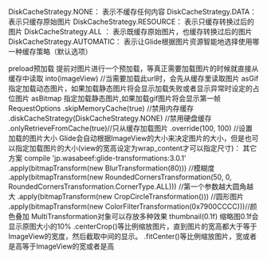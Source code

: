 DiskCacheStrategy.NONE： 表示不缓存任何内容
DiskCacheStrategy.DATA： 表示只缓存原始图片
DiskCacheStrategy.RESOURCE： 表示只缓存转换过后的图片
DiskCacheStrategy.ALL ： 表示既缓存原始图片，也缓存转换过后的图片
DiskCacheStrategy.AUTOMATIC： 表示让Glide根据图片资源智能地选择使用哪一种缓存策略（默认选项）

preload预加载  提前对图片进行一个预加载，等真正需要加载图片的时候就直接从缓存中读取
into(imageView) //当需要加载此url时，会先从缓存里读取图片
asGif 指定加载动态图片，如果加载静态图片将会显示加载失败或者显示异常时设定的占位图片
asBitmap 指定加载静态图片,如果加载gif图片将会显示第一帧
RequestOptions
.skipMemoryCache(true) //禁用内存缓存
.diskCacheStrategy(DiskCacheStrategy.NONE) //禁用硬盘缓存
.onlyRetrieveFromCache(true)//只从缓存加载图片
.override(100, 100) //设置加载的图片大小
Glide会自动根据ImageView的大小来决定图片的大小，但是也可以指定加载图片的大小(view的宽高设定为wrap_content才可以指定尺寸)：
其它方案
compile 'jp.wasabeef:glide-transformations:3.0.1'
.apply(bitmapTransform(new BlurTransformation(80))) //模糊度
.apply(bitmapTransform(new RoundedCornersTransformation(50, 0, RoundedCornersTransformation.CornerType.ALL))) //第一个参数越大圆角越大
.apply(bitmapTransform(new CropCircleTransformation())) //圆形图片
.apply(bitmapTransform(new ColorFilterTransformation(0x7900CCCC)))//颜色叠加
MultiTransformation对象可以存放多种效果
thumbnail(0.1f) 缩略图0.1f会显示原图大小的10%
 .centerCrop()等比例缩放图片，直到图片的宽高都大于等于ImageView的宽度，然后截取中间的显示。
.fitCenter()等比例缩放图片，宽或者是高等于ImageView的宽或者是高